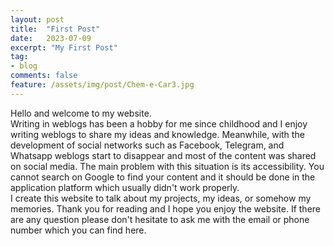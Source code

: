 ```yaml
---
layout: post
title:  "First Post"
date:   2023-07-09
excerpt: "My First Post"
tag:
- blog
comments: false
feature: /assets/img/post/Chem-e-Car3.jpg
---
```

Hello and welcome to my website.<br>
Writing in weblogs has been a hobby for me since childhood and I enjoy writing weblogs to share my ideas and knowledge. 
Meanwhile, with the development of social networks such as Facebook, Telegram, and Whatsapp weblogs start to disappear and most of the content was 
shared on social media.
The main problem with this situation is its accessibility. You cannot search on Google to find your content and it should be done in the application platform which 
usually didn't work properly.<br>
I create this website to talk about my projects, my ideas, or somehow my memories. Thank you for reading and I hope you enjoy the website. If there are any
question please don't hesitate to ask me with the email or phone number which you can find here.
